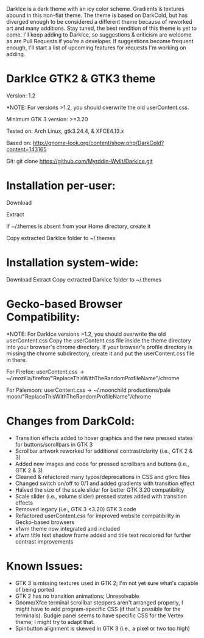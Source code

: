 DarkIce is a dark theme with an icy color scheme. Gradients & textures abound in this non-flat theme. The theme is based on DarkCold, but has diverged enough to be considered a different theme because of reworked art and many additions. Stay tuned, the best rendition of this theme is yet to come. I'll keep adding to DarkIce, so suggestions & criticism are welcome as are Pull Requests if you're a developer. If suggestions become frequent enough, I'll start a list of upcoming features for requests I'm working on adding.

DarkIce GTK2 & GTK3 theme
========================
Version: 1.2

*NOTE: For versions >1.2, you should overwrite the old userContent.css.

Minimum GTK 3 version: >=3.20

Tested on: Arch Linux, gtk3.24.4, & XFCE4.13.x

Based on: http://gnome-look.org/content/show.php/DarkCold?content=143165

Git: git clone https://github.com/Myrddin-Wyllt/DarkIce.git

Installation per-user:
==================
Download

Extract

If ~/.themes is absent from your Home directory, create it

Copy extracted DarkIce folder to ~/.themes

Installation system-wide:
======================
Download
Extract
Copy extracted DarkIce folder to ~/.themes

Gecko-based Browser Compatibility:
===============================
*NOTE: For DarkIce versions >1.2, you should overwrite the old userContent.css
Copy the userContent.css file inside the theme directory into your browser's chrome directory.
If your browser's profile directory is missing the chrome subdirectory, create it and put the userContent.css file in there.

For Firefox:
userContent.css -> ~/.mozilla/firefox/"ReplaceThisWithTheRandomProfileName"/chrome

For Palemoon:
userContent.css -> ~/.moonchild productions/pale moon/"ReplaceThisWithTheRandomProfileName"/chrome




Changes from DarkCold:
====================
+ Transition effects added to hover graphics and the new pressed states for buttons/scrollbars in GTK 3
+ Scrollbar artwork reworked for additional contrast/clarity (i.e., GTK 2 & 3)
+ Added new images and code for pressed scrollbars and buttons (i.e., GTK 2 & 3)
+ Cleaned & refactored many typos/deprecations in CSS and gtkrc files
+ Changed switch on/off to 0/1 and added gradients with transition effect
+ Halved the size of the scale slider for better GTK 3.20 compatibility
+ Scale slider (i.e., volume slider) pressed states added with transition effects
+ Removed legacy (i.e., GTK 3 <3.20) GTK 3 code
+ Refactored userContent.css for improved website compatibility in Gecko-based browsers
+ xfwm theme now integrated and included
+ xfwm title text shadow frame added and title text recolored for further contrast improvements


Known Issues:
=============
- GTK 3 is missing textures used in GTK 2; I'm not yet sure what's capable of being ported
- GTK 2 has no transition animations; Unresolvable
- Gnome/Xfce terminal scrollbar steppers aren't arranged properly, I might have to add program-specific CSS (if that's possible for the terminals). Budgie panel seems to have specific CSS for the Vertex theme; I might try to adapt that.
- Spinbutton alignment is skewed in GTK 3 (i.e., a pixel or two too high)